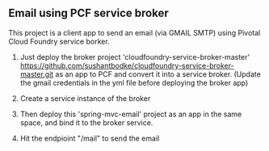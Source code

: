 
## Email using PCF service broker

This project is a client app to send an email (via GMAIL SMTP) using Pivotal Cloud Foundry service borker. 

1. Just deploy the broker project 'cloudfoundry-service-broker-master' https://github.com/sushantbodke/cloudfoundry-service-broker-master.git as an app to PCF and convert it into a service broker. (Update the gmail credentials in the yml file before deploying the broker app)

2. Create a service instance of the broker 

3. Then deploy this 'spring-mvc-email' project as an app in the same space, and bind it to the broker service.

4.  Hit the endpioint "/mail" to send the email
